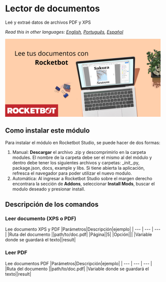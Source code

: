 



# Lector de documentos
  
Leé y extraé datos de archivos PDF y XPS  

*Read this in other languages: [English](Manual_DocReader.md), [Português](Manual_DocReader.pr.md), [Español](Manual_DocReader.es.md)*
  
![banner](imgs/Banner_DocReader.png)
## Como instalar este módulo
  
Para instalar el módulo en Rocketbot Studio, se puede hacer de dos formas:
1. Manual: __Descargar__ el archivo .zip y descomprimirlo en la carpeta modules. El nombre de la carpeta debe ser el mismo al del módulo y dentro debe tener los siguientes archivos y carpetas: \__init__.py, package.json, docs, example y libs. Si tiene abierta la aplicación, refresca el navegador para poder utilizar el nuevo modulo.
2. Automática: Al ingresar a Rocketbot Studio sobre el margen derecho encontrara la sección de **Addons**, seleccionar **Install Mods**, buscar el modulo deseado y presionar install.  


## Descripción de los comandos

### Leer documento (XPS o PDF)
  
Lee documento XPS y PDF
|Parámetros|Descripción|ejemplo|
| --- | --- | --- |
|Ruta del documento ||path/to/doc.pdf|
|Página||5|
|Opción|||
|Variable donde se guardará el texto||result|

### Leer PDF
  
Lee documentos PDF
|Parámetros|Descripción|ejemplo|
| --- | --- | --- |
|Ruta del documento ||path/to/doc.pdf|
|Variable donde se guardará el texto||result|
